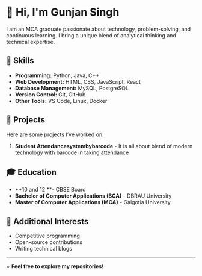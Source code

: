 # 👋 Hi, I'm Gunjan Singh

I am an MCA graduate passionate about technology, problem-solving, and continuous learning. I bring a unique blend of analytical thinking and technical expertise.  

## 🚀 Skills  
- **Programming:** Python, Java, C++  
- **Web Development:** HTML, CSS, JavaScript, React  
- **Database Management:** MySQL, PostgreSQL  
- **Version Control:** Git, GitHub  
- **Other Tools:** VS Code, Linux, Docker  

## 📂 Projects  
Here are some projects I’ve worked on:  

1. **Student Attendancesystembybarcode** - It is all about blend of modern technology with barcode in taking attendance  


## 🎓 Education  
- **10 and 12 **- CBSE Board
- **Bachelor of Computer Applications (BCA)** - DBRAU University 
- **Master of Computer Applications (MCA)** - Galgotia University 

## 📜 Additional Interests  
- Competitive programming  
- Open-source contributions  
- Writing technical blogs  

---

⭐ **Feel free to explore my repositories!**
